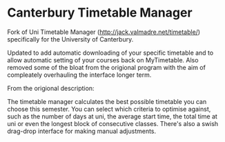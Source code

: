 Canterbury Timetable Manager
==========================

Fork of Uni Timetable Manager (http://jack.valmadre.net/timetable/) specifically for the University of Canterbury.

Updated to add automatic downloading of your specific timetable and to allow automatic setting of your courses back on MyTimetable. Also removed some of the bloat from the origional program with the aim of compleately overhauling the interface longer term.


From the origional description:

The timetable manager calculates the best possible timetable you can choose this semester. You can select which criteria to optimise against, such as the number of days at uni, the average start time, the total time at uni or even the longest block of consecutive classes. There's also a swish drag-drop interface for making manual adjustments.
